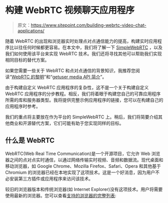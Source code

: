 # 构建 WebRTC 视频聊天应用程序

> 原文：<https://www.sitepoint.com/building-webrtc-video-chat-applications/>

随着 WebRTC 的出现和浏览器实时处理点对点通信能力的提高，构建实时应用程序比以往任何时候都更容易。在本文中，我们将了解一下 [SimpleWebRTC](https://www.simplewebrtc.com/) ，以及我们如何使用该平台来实现 WebRTC 技术。我们还将寻找其他可以帮助我们实现相同目标的替代方案。

如果您需要一些关于 WebRTC 和点对点通信的背景知识，我推荐您阅读“[WebRTC 的黎明](https://www.sitepoint.com/the-dawn-of-webrtc/)”和“[getuser media API 简介](https://www.sitepoint.com/introduction-getusermedia-api/)”。

由于构建自定义 WebRTC 应用程序的复杂性，这不是一个关于构建自定义 WebRTC 应用程序的分步教程。相反，我们将着眼于构建您自己的可靠应用程序所需的库和服务器类型。我将提供完整示例应用程序的链接，您可以在构建自己的应用程序时参考。

我们的重点将主要放在作为平台的 SimpleWebRTC 上。稍后，我们将简要介绍其他商业和开源替代方案，它们可能有助于您实现同样的目标。

## 什么是 WebRTC

WebRTC(Web Real Time Communication)是一个开源项目，它允许 Web 浏览器之间的点对点实时通信，以通过网络传输实时视频、音频和数据流。现代桌面和移动浏览器，如 Google Chrome、Mozilla Firefox、Safari、Opera 和其他基于 Chromium 的浏览器已经在本地实现了这项技术。这是一个好消息，因为用户不必安装第三方插件或应用程序来访问该技术。

较旧的浏览器版本和传统浏览器(如 Internet Explorer)没有这项技术。用户将需要使用最新的浏览器。您可以查看[支持的浏览器的完整列表](https://caniuse.com/?search=webrtc):